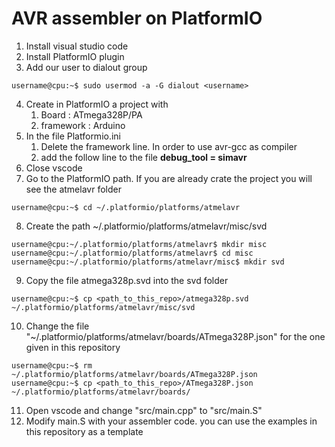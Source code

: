 AVR assembler on PlatformIO
===========================

1. Install visual studio code
2. Install PlatformIO plugin
3. Add our user to dialout group
```console
username@cpu:~$ sudo usermod -a -G dialout <username>
```
4. Create in PlatformIO a project with
    1. Board : ATmega328P/PA
    2. framework : Arduino
5. In the file Platformio.ini 
    1. Delete the framework line. In order to use avr-gcc as compiler
    2. add the follow line to the file **debug_tool = simavr**
6. Close vscode
7. Go to the PlatformIO path. If you are already crate the project you will see the atmelavr folder
 ```console
username@cpu:~$ cd ~/.platformio/platforms/atmelavr
```  
8. Create the path ~/.platformio/platforms/atmelavr/misc/svd
 ```console
username@cpu:~/.platformio/platforms/atmelavr$ mkdir misc
username@cpu:~/.platformio/platforms/atmelavr$ cd misc
username@cpu:~/.platformio/platforms/atmelavr/misc$ mkdir svd
``` 
9. Copy the file atmega328p.svd into the svd folder
 ```console
username@cpu:~$ cp <path_to_this_repo>/atmega328p.svd ~/.platformio/platforms/atmelavr/misc/svd
``` 
10. Change the file "~/.platformio/platforms/atmelavr/boards/ATmega328P.json" for the one given in this repository
 ```console
username@cpu:~$ rm ~/.platformio/platforms/atmelavr/boards/ATmega328P.json
username@cpu:~$ cp <path_to_this_repo>/ATmega328P.json ~/.platformio/platforms/atmelavr/boards/
```
11. Open vscode and change "src/main.cpp" to "src/main.S"
12. Modify main.S with your assembler code. you can use the examples in this repository as a template